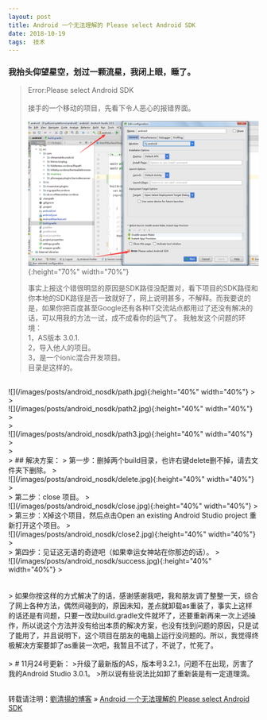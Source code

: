 ```yaml
---
layout: post  
title: Android 一个无法理解的 Please select Android SDK   
date: 2018-10-19  
tags:  技术
---
```

### 我抬头仰望星空，划过一颗流星，我闭上眼，睡了。  

>Error:Please select Android SDK  
> <br/>
> 接手的一个移动的项目，先看下令人恶心的报错界面。
> <br/>
> <br/>
![](/images/posts/android_nosdk/1.jpg){:height="70%" width="70%"}
> <br/>
> 
> 事实上报这个错很明显的原因是SDK路径没配置对，看下项目的SDK路径和你本地的SDK路径是否一致就好了，网上说明甚多，不解释。而我要说的是，如果你把百度甚至Google还有各种IT交流站点都用过了还没有解决的话，可以用我的方法一试，成不成看你的运气了。
> 我触发这个问题的环境：  
> 1，AS版本 3.0.1.   
> 2，导入他人的项目。   
> 3，是一个ionic混合开发项目。   
> 目录是这样的。  
<br/>
![](/images/posts/android_nosdk/path.jpg){:height="40%" width="40%"}
> <br/>
> <br/>
![](/images/posts/android_nosdk/path2.jpg){:height="40%" width="40%"}
> <br/>
> <br/>
![](/images/posts/android_nosdk/path3.jpg){:height="40%" width="40%"}
> <br/>
> <br/>
> ## 解决方案：  
> 第一步：删掉两个build目录，也许右键delete删不掉，请去文件夹下删除。  
> <br/>
![](/images/posts/android_nosdk/delete.jpg){:height="40%" width="40%"}
> <br/>
> 第二步：close 项目。
> <br/>
![](/images/posts/android_nosdk/close.jpg){:height="40%" width="40%"}
> <br/>
> 第三步：X掉这个项目，然后点击Open an existing Android Studio project 重新打开这个项目。  
> <br/>
![](/images/posts/android_nosdk/close2.jpg){:height="40%" width="40%"}
> <br/>
> 第四步：见证这无语的奇迹吧（如果幸运女神站在你那边的话）。  
> <br/>
![](/images/posts/android_nosdk/success.jpg){:height="40%" width="40%"}
> <br/>

<br/>
<br/>
> 如果你按这样的方式解决了的话，感谢感谢我吧，我和朋友调了整整一天，综合了网上各种方法，偶然间碰到的，原因未知，差点就卸载as重装了，事实上这样的话还是有问题，只要一改动build.gradle文件就坏了，还要重新再来一次上述操作，所以说这个方法并没有给出本质的解决方案，也没有找到问题的原因，只是试了能用了，并且说明下，这个项目在朋友的电脑上运行没问题的。所以，我觉得终极解决方案要卸了as重装一次吧，我暂且不试了，不说了，忙死了。
<br/>
<br/>  
> # 11月24号更新：  
>升级了最新版的AS，版本号3.2.1，问题不在出现，厉害了我的Android Studio 3.0.1。
>所以说有些说法比如卸了重新装是有一定道理滴。
<br/>
<br/> 

转载请注明：[劉清揚的博客](http://xiongzhoudadi.com) » [ Android 一个无法理解的 Please select Android SDK ](http://xiongzhoudadi.com/2018/10/android-no-sdk/)  